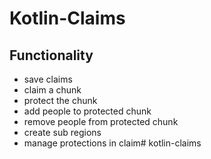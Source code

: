 # Kotlin-Claims

## Functionality
- save claims
- claim a chunk
- protect the chunk
- add people to protected chunk
- remove people from protected chunk
- create sub regions
- manage protections in claim# kotlin-claims
